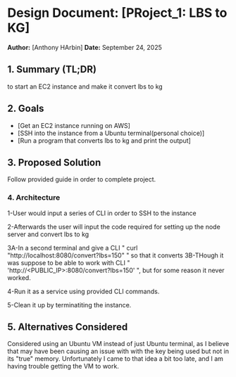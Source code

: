 # Design Document: [PRoject_1: LBS to KG]

**Author:** [Anthony HArbin]
**Date:** September 24, 2025

## 1. Summary (TL;DR)

to start an EC2 instance and make it convert lbs to kg


## 2. Goals

*   [Get an EC2 instance running on AWS]
*   [SSH into the instance from a Ubuntu terminal(personal choice)]
*   [Run a program that converts lbs to kg and print the output]



## 3. Proposed Solution

Follow provided guide in order to complete project.

### 4.  Architecture

1-User would input a series of CLI in order to SSH to the instance

2-Afterwards the user will input the code required for setting up the node server and convert lbs to kg

3A-In a second terminal and give a CLI " curl "http://localhost:8080/convert?lbs=150" " so that it converts
3B-THough it was suppose to be able to work with CLI " 'http://<PUBLIC_IP>:8080/convert?lbs=150' ", but for some reason it never worked. 

4-Run it as a service using provided CLI commands.

5-Clean it up by terminatiting the instance.


## 5. Alternatives Considered
Considered using an Ubuntu VM instead of just Ubuntu terminal, as I believe that may have
  been causing an issue with with the key being used but not in its "true" memory.
  Unfortunately I came to that idea a bit too late, and I am having trouble getting the VM to work.
